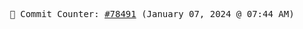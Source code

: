 <p align="center">
    <samp>
        📮 Commit Counter: <a href="https://github.com/Javascript-void0/Javascript-void0/commits/main">#78491</a> (January 07, 2024 @ 07:44 AM)
    </samp>
</p>